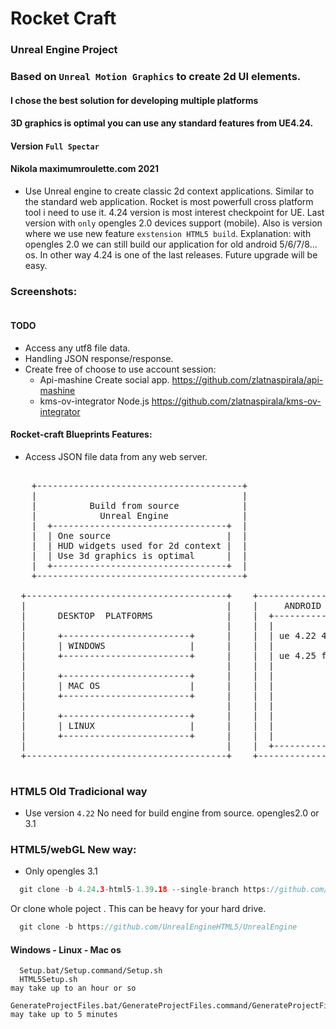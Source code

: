 
# Rocket Craft
### Unreal Engine Project
### Based on `Unreal Motion Graphics` to create 2d UI elements.

#### I chose the best solution for developing multiple platforms 
#### 3D graphics is optimal you can use any standard features from UE4.24.
#### Version `Full Spectar`
#### Nikola maximumroulette.com 2021

- Use Unreal engine to create classic 2d context applications.
  Similar to the standard web application.
  Rocket is most powerfull cross platform tool i need to use it.
  4.24 version is most interest checkpoint for UE.
  Last version with `only` opengles 2.0 devices support (mobile).
  Also is version where we use new feature `exstension HTML5 build`.
  Explanation: with opengles 2.0 we can still build our application 
  for old android 5/6/7/8... os. In other way 4.24 is one of the last
  releases. Future upgrade will be easy.

### Screenshots:

![]()

#### TODO

 - Access any utf8 file data.
 - Handling JSON response/response.
 - Create free of choose to use account session:
    -  Api-mashine 
       Create social app.
       https://github.com/zlatnaspirala/api-mashine
    -  kms-ov-integrator
       Node.js https://github.com/zlatnaspirala/kms-ov-integrator

#### Rocket-craft Blueprints Features:

 - Access JSON file data from any web server.
     
<pre>

    +---------------------------------------+
    |                                       |
    |          Build from source            |
    |            Unreal Engine              |
    |  +---------------------------------+  |
    |  | One source                      |  |
    |  | HUD widgets used for 2d context |  |
    |  | Use 3d graphics is optimal      |  |
    |  +---------------------------------+  |
    +---------------------------------------+

  +--------------------------------------+    +-----------------------------------------------------------+
  |                                      |    |     ANDROID                     iOS                       |
  |      DESKTOP  PLATFORMS              |    |  +------------------------+  +-------------------------+  |
  |                                      |    |  |                        |  |                         |  |
  |      +------------------------+      |    |  | ue 4.22 4.24 for old   |  | Ue version must be      |  |
  |      | WINDOWS                |      |    |  |                        |  | updated in moment       |  |
  |      +------------------------+      |    |  | ue 4.25 for super new  |  | of opengles deplacment  |  |
  |                                      |    |  |                        |  | with metal.             |  |
  |      +------------------------+      |    |  |                        |  |                         |  |
  |      | MAC OS                 |      |    |  |                        |  |                         |  |
  |      +------------------------+      |    |  |                        |  |                         |  |
  |                                      |    |  |                        |  |                         |  |
  |      +------------------------+      |    |  |                        |  |                         |  |
  |      | LINUX                  |      |    |  |                        |  |                         |  |
  |      +------------------------+      |    |  |                        |  |                         |  |
  |                                      |    |  +------------------------+  +-------------------------+  |
  +--------------------------------------+    +-----------------------------------------------------------+

</pre>
  
### HTML5 Old Tradicional way

  - Use version `4.22`
  No need for build engine from source.
  opengles2.0 or 3.1
  
### HTML5/webGL New way:

  - Only opengles 3.1

```cpp
  git clone -b 4.24.3-html5-1.39.18 --single-branch https://github.com/UnrealEngineHTML5/UnrealEngine ue4-4.24.3-html5
```

  Or clone whole poject . This can be heavy for your hard drive.

```cpp
  git clone -b https://github.com/UnrealEngineHTML5/UnrealEngine
```

#### Windows - Linux - Mac os

```
  Setup.bat/Setup.command/Setup.sh
  HTML5Setup.sh                                                                 may take up to an hour or so
  GenerateProjectFiles.bat/GenerateProjectFiles.command/GenerateProjectFiles.sh may take up to 5 minutes
```
